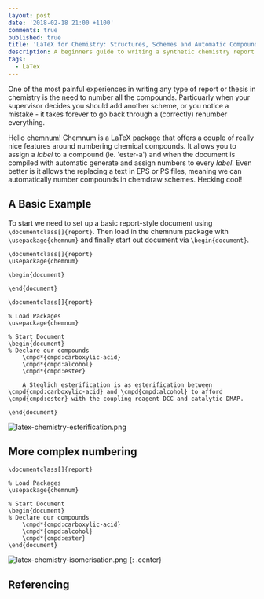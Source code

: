 ```yaml
---
layout: post
date: '2018-02-18 21:00 +1100'
comments: true
published: true
title: 'LaTeX for Chemistry: Structures, Schemes and Automatic Compound Numbering'
description: A beginners guide to writing a synthetic chemistry report or thesis in LaTeX.
tags:
  - LaTex
---
```

One of the most painful experiences in writing any type of report or thesis in chemistry is the need to number all the compounds. Particuarly when your supervisor decides you should add another scheme, or you notice a mistake - it takes forever to go back through a (correctly) renumber everything. 

Hello [chemnum](https://ctan.org/pkg/chemnum?lang=en)! Chemnum is a LaTeX package that offers a couple of really nice features around numbering chemical compounds. It allows you to assign a _label_ to a compound (ie. 'ester-a') and when the document is compiled with automatic generate and assign numbers to every _label_. Even better is it allows the replacing a text in EPS or PS files, meaning we can automatically number compounds in chemdraw schemes. Hecking cool!

## A Basic Example

To start we need to set up a basic report-style document using `\documentclass[]{report}`. Then load in the chemnum package with `\usepackage{chemnum}` and finally start out document via `\begin{document}`.

```TeX
\documentclass[]{report}
\usepackage{chemnum}

\begin{document}

\end{document}
```


```TeX
\documentclass[]{report}

% Load Packages
\usepackage{chemnum}

% Start Document
\begin{document}
% Declare our compounds
    \cmpd*{cmpd:carboxylic-acid}
    \cmpd*{cmpd:alcohol}
    \cmpd*{cmpd:ester}
    
    A Steglich esterification is as esterification between \cmpd{cmpd:carboxylic-acid} and \cmpd{cmpd:alcohol} to afford \cmpd{cmpd:ester} with the coupling reagent DCC and catalytic DMAP.
    
\end{document}
```






![latex-chemistry-esterification.png]({{site.baseurl}}/assets/latex-chemistry-esterification.png)


## More complex numbering

```TeX
\documentclass[]{report}

% Load Packages
\usepackage{chemnum}

% Start Document
\begin{document}
% Declare our compounds
    \cmpd*{cmpd:carboxylic-acid}
    \cmpd*{cmpd:alcohol}
    \cmpd*{cmpd:ester}
\end{document}
```



![latex-chemistry-isomerisation.png]({{site.baseurl}}/assets/latex-chemistry-isomerisation.png)
{: .center}


## Referencing
